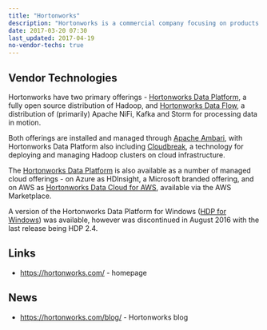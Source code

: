 ```yaml
---
title: "Hortonworks"
description: "Hortonworks is a commercial company focusing on products that support the exploitation of data both at rest and in motion.  Their business model is to provide support and professional services for a range of Apache open source technologies which they package and distribute for free. They are therefore extreemly active in the Apache open source space, with committers on all the technologies they distribute, and with a history of donating projects to the Apache Foundation that they have either initiated or acquired.  Hortonworks was formed in June 2011 by ex-Yahoo employees." 
date: 2017-03-20 07:30
last_updated: 2017-04-19
no-vendor-techs: true
---
```

## Vendor Technologies

Hortonworks have two primary offerings - [Hortonworks Data Platform](/technologies/hortonworks-data-platform/), a fully open source distribution of Hadoop, and [Hortonworks Data Flow](/technologies/hortonworks-data-flow/), a distribution of (primarily) Apache NiFi, Kafka and Storm for processing data in motion.

Both offerings are installed and managed through [Apache Ambari](/technologies/apache-ambari/), with Hortonworks Data Platform also including [Cloudbreak](/technologies/cloudbreak/), a technology for deploying and managing Hadoop clusters on cloud infrastructure.

The [Hortonworks Data Platform](/technologies/hortonworks-data-platform/) is also available as a number of managed cloud offerings - on Azure as HDInsight, a Microsoft branded offering, and on AWS as [Hortonworks Data Cloud for AWS](/technologies/hortonworks-data-cloud-for-aws/), available via the AWS Marketplace.

A version of the Hortonworks Data Platform for Windows ([HDP for Windows](/technologies/hortonworks-data-platform-for-windows)) was available, however was discontinued in August 2016 with the last release being HDP 2.4.

## Links

* <https://hortonworks.com/> - homepage

## News

* <https://hortonworks.com/blog/> - Hortonworks blog